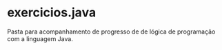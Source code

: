 # exercicios.java
Pasta para acompanhamento de progresso de de lógica de programação com a linguagem Java.

